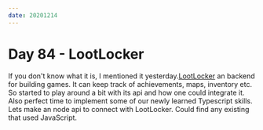 ```yaml
---
date: 20201214
---
```


# Day 84 - LootLocker

If you don't know what it is, I mentioned it yesterday.[LootLocker](https://www.lootlocker.io/) an backend for building games. It can keep track of achievements, maps, inventory etc. So started to play around a bit with its api and how one could integrate it. Also perfect time to implement some of our newly learned Typescript skills. Lets make an node api to connect with LootLocker. Could find any existing that used JavaScript.

